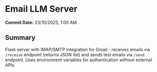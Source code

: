 # Email LLM Server

**Commit Date:** 23/10/2025, 1:00 AM

## Summary
Flask server with IMAP/SMTP integration for Gmail - receives emails via `/receive` endpoint (returns JSON list) and sends test emails via `/send` endpoint. Uses environment variables for authentication without external APIs.
